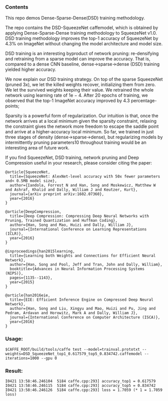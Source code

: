 ### Contents

This repo demos Dense-Sparse-Dense(DSD) training methodology.

The repo contains the DSD-SqueezeNet caffemodel, which is obtained by applying Dense-Sparse-Dense training methodology to SqueezeNet v1.0. DSD training methodology improves the top-1 accuracy of SqueezeNet by 4.3% on ImageNet without changing the model architecture and model size. 

DSD training is an interesting byproduct of network pruning: re-densifying and retraining from a sparse model can improve the accuracy. That is, compared to a dense CNN baseline, dense→sparse→dense (DSD) training yielded higher accuracy. 

We now explain our DSD training strategy. On top of the sparse SqueezeNet (pruned 3x), we let the killed weights recover, initializing them from zero. We let the survived weights keeping their value. We retrained the whole network using learning rate of 1e − 4. After 20 epochs of training, we observed that the top-1 ImageNet accuracy improved by 4.3 percentage-points; 

Sparsity is a powerful form of regularization. Our intuition is that, once the network arrives at a local minimum given the sparsity constraint, relaxing the constraint gives the network more freedom to escape the saddle point and arrive at a higher-accuracy local minimum. So far, we trained in just three stages of density (dense→sparse→dense), but regularizing models by intermittently pruning parameters10 throughout training would be an interesting area of future work.

If you find SqueezeNet, DSD training, network pruning and Deep Compression useful in your research, please consider citing the paper:

    @article{SqueezeNet,
      title={SqueezeNet: AlexNet-level accuracy with 50x fewer parameters and< 0.5MB model size},
      author={Iandola, Forrest N and Han, Song and Moskewicz, Matthew W and Ashraf, Khalid and Dally, William J and Keutzer, Kurt},
      journal={arXiv preprint arXiv:1602.07360},
      year={2016}
    }

    @article{DeepCompression,
      title={Deep Compression: Compressing Deep Neural Networks with Pruning, Trained Quantization and Huffman Coding},
      author={Han, Song and Mao, Huizi and Dally, William J},
      journal={International Conference on Learning Representations (ICLR)},
      year={2016}
    }

    @inproceedings{han2015learning,
      title={Learning both Weights and Connections for Efficient Neural Network},
      author={Han, Song and Pool, Jeff and Tran, John and Dally, William},
      booktitle={Advances in Neural Information Processing Systems (NIPS)},
      pages={1135--1143},
      year={2015}
    }

    @article{han2016eie,
      title={EIE: Efficient Inference Engine on Compressed Deep Neural Network},
      author={Han, Song and Liu, Xingyu and Mao, Huizi and Pu, Jing and Pedram, Ardavan and Horowitz, Mark A and Dally, William J},
      journal={International Conference on Computer Architecture (ISCA)},
      year={2016}
    }


### Usage:

    $CAFFE_ROOT/build/tools/caffe test --model=trainval.prototxt --weights=DSD_SqueezeNet_top1_0.617579_top5_0.834742.caffemodel --iterations=1000 --gpu 0

### Result:
      
    I0421 13:58:46.246104  5184 caffe.cpp:293] accuracy_top1 = 0.617579
    I0421 13:58:46.246115  5184 caffe.cpp:293] accuracy_top5 = 0.834742
    I0421 13:58:46.246126  5184 caffe.cpp:293] loss = 1.7059 (* 1 = 1.7059 loss)    



